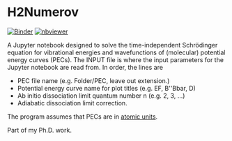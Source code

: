 # H2Numerov

[![Binder](https://mybinder.org/badge_logo.svg)](https://mybinder.org/v2/gh/akanotoe/H2Numerov/HEAD) [![nbviewer](https://img.shields.io/badge/view%20in-nbviewer-orange)](https://nbviewer.jupyter.org/github/akanotoe/H2Numerov/blob/master/H2Numerov.ipynb)

A Jupyter notebook designed to solve the time-independent Schrödinger equation for vibrational energies and wavefunctions of (molecular) potential energy curves (PECs). The INPUT file is where the input parameters for the Jupyter notebook are read from. In order, the lines are  
* PEC file name (e.g. Folder/PEC, leave out extension.)
* Potential energy curve name for plot titles (e.g. EF, B''Bbar, D)
* Ab initio dissociation limit quantum number n (e.g. 2, 3, ...)
* Adiabatic dissociation limit correction.

The program assumes that PECs are in [atomic units](https://en.wikipedia.org/wiki/Hartree_atomic_units).

Part of my Ph.D. work.
